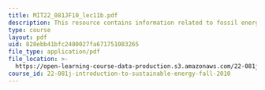 ```yaml
---
title: MIT22_081JF10_lec11b.pdf
description: This resource contains information related to fossil energy II.
type: course
layout: pdf
uid: 828ebb41bfc2480027fa671751083265
file_type: application/pdf
file_location: >-
  https://open-learning-course-data-production.s3.amazonaws.com/22-081j-introduction-to-sustainable-energy-fall-2010/828ebb41bfc2480027fa671751083265_MIT22_081JF10_lec11b.pdf
course_id: 22-081j-introduction-to-sustainable-energy-fall-2010
---
```


